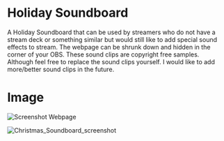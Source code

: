 # Holiday Soundboard
A Holiday Soundboard that can be used by streamers who do not have a stream deck or something similar but would still like to add special sound effects to stream. The webpage can be shrunk down and hidden in the corner of your OBS. These sound clips are copyright free samples. Although feel free to replace the sound clips yourself. I would like to add more/better sound clips in the future.

<h1> Image </h1>

![Screenshot Webpage](https://user-images.githubusercontent.com/89669426/183762854-feb359b7-252e-426a-bb70-67066ceee847.png)

![Christmas_Soundboard_screenshot](https://user-images.githubusercontent.com/89669426/188009005-0af0f1b7-387e-47e3-bc03-c4b94071e727.png)
